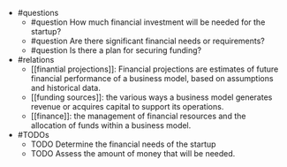 - #questions
	- #question How much financial investment will be needed for the startup?
	- #question Are there significant financial needs or requirements?
	- #question Is there a plan for securing funding?
- #relations
	- [[finantial projections]]: Financial projections are estimates of future financial performance of a business model, based on assumptions and historical data.
	- [[funding sources]]: the various ways a business model generates revenue or acquires capital to support its operations.
	- [[finance]]: the management of financial resources and the allocation of funds within a business model.
- #TODOs
	- TODO Determine the financial needs of the startup
	- TODO  Assess the amount of money that will be needed.

